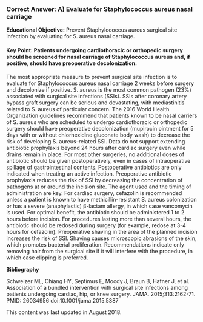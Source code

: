 
### Correct Answer: A) Evaluate for Staphylococcus aureus nasal carriage 

**Educational Objective:** Prevent Staphylococcus aureus surgical site infection by evaluating for S. aureus nasal carriage.

#### **Key Point:** Patients undergoing cardiothoracic or orthopedic surgery should be screened for nasal carriage of Staphylococcus aureus and, if positive, should have preoperative decolonization.

The most appropriate measure to prevent surgical site infection is to evaluate for Staphylococcus aureus nasal carriage 2 weeks before surgery and decolonize if positive. S. aureus is the most common pathogen (23%) associated with surgical site infections (SSIs). SSIs after coronary artery bypass graft surgery can be serious and devastating, with mediastinitis related to S. aureus of particular concern. The 2016 World Health Organization guidelines recommend that patients known to be nasal carriers of S. aureus who are scheduled to undergo cardiothoracic or orthopedic surgery should have preoperative decolonization (mupirocin ointment for 5 days with or without chlorhexidine gluconate body wash) to decrease the risk of developing S. aureus–related SSI.
Data do not support extending antibiotic prophylaxis beyond 24 hours after cardiac surgery even while drains remain in place. For most other surgeries, no additional doses of antibiotic should be given postoperatively, even in cases of intraoperative spillage of gastrointestinal contents. Postoperative antibiotics are only indicated when treating an active infection.
Preoperative antibiotic prophylaxis reduces the risk of SSI by decreasing the concentration of pathogens at or around the incision site. The agent used and the timing of administration are key. For cardiac surgery, cefazolin is recommended unless a patient is known to have methicillin-resistant S. aureus colonization or has a severe (anaphylactic) β-lactam allergy, in which case vancomycin is used. For optimal benefit, the antibiotic should be administered 1 to 2 hours before incision. For procedures lasting more than several hours, the antibiotic should be redosed during surgery (for example, redose at 3-4 hours for cefazolin).
Preoperative shaving in the area of the planned incision increases the risk of SSI. Shaving causes microscopic abrasions of the skin, which promotes bacterial proliferation. Recommendations indicate only removing hair from the surgical site if it will interfere with the procedure, in which case clipping is preferred.

**Bibliography**

Schweizer ML, Chiang HY, Septimus E, Moody J, Braun B, Hafner J, et al. Association of a bundled intervention with surgical site infections among patients undergoing cardiac, hip, or knee surgery. JAMA. 2015;313:2162-71. PMID: 26034956 doi:10.1001/jama.2015.5387

This content was last updated in August 2018.